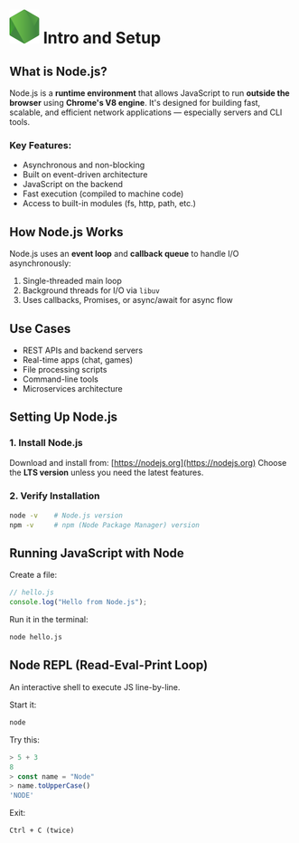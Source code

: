 # ![ ](../assets/nodejs.svg) Intro and Setup

## What is Node.js?

Node.js is a **runtime environment** that allows JavaScript to run **outside the browser** using **Chrome's V8 engine**. It's designed for building fast, scalable, and efficient network applications — especially servers and CLI tools.

### Key Features:

* Asynchronous and non-blocking
* Built on event-driven architecture
* JavaScript on the backend
* Fast execution (compiled to machine code)
* Access to built-in modules (fs, http, path, etc.)

## How Node.js Works

Node.js uses an **event loop** and **callback queue** to handle I/O asynchronously:

1. Single-threaded main loop
2. Background threads for I/O via `libuv`
3. Uses callbacks, Promises, or async/await for async flow

## Use Cases

* REST APIs and backend servers
* Real-time apps (chat, games)
* File processing scripts
* Command-line tools
* Microservices architecture

## Setting Up Node.js

### 1. Install Node.js

Download and install from: [https://nodejs.org](https://nodejs.org)
Choose the **LTS version** unless you need the latest features.

### 2. Verify Installation

```bash
node -v    # Node.js version
npm -v     # npm (Node Package Manager) version
```

## Running JavaScript with Node

Create a file:

```js
// hello.js
console.log("Hello from Node.js");
```

Run it in the terminal:

```bash
node hello.js
```

## Node REPL (Read-Eval-Print Loop)

An interactive shell to execute JS line-by-line.

Start it:

```bash
node
```

Try this:

```js
> 5 + 3
8
> const name = "Node"
> name.toUpperCase()
'NODE'
```

Exit:

```plaintext
Ctrl + C (twice)
```
